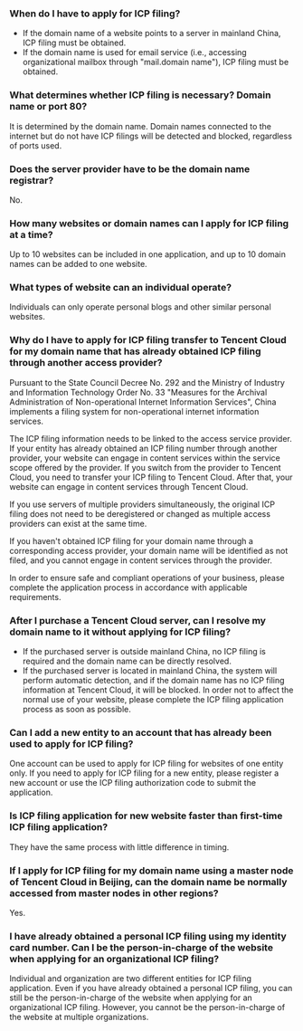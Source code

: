 ### When do I have to apply for ICP filing?

- If the domain name of a website points to a server in mainland China, ICP filing must be obtained.
- If the domain name is used for email service (i.e., accessing organizational mailbox through "mail.domain name"), ICP filing must be obtained.

### What determines whether ICP filing is necessary? Domain name or port 80?

It is determined by the domain name. Domain names connected to the internet but do not have ICP filings will be detected and blocked, regardless of ports used.

### Does the server provider have to be the domain name registrar?

No.

### How many websites or domain names can I apply for ICP filing at a time?

Up to 10 websites can be included in one application, and up to 10 domain names can be added to one website. 

### What types of website can an individual operate?

Individuals can only operate personal blogs and other similar personal websites.

### Why do I have to apply for ICP filing transfer to Tencent Cloud for my domain name that has already obtained ICP filing through another access provider?

Pursuant to the State Council Decree No. 292 and the Ministry of Industry and Information Technology Order No. 33 "Measures for the Archival Administration of Non-operational Internet Information Services", China implements a filing system for non-operational internet information services. 

The ICP filing information needs to be linked to the access service provider. If your entity has already obtained an ICP filing number through another provider, your website can engage in content services within the service scope offered by the provider. If you switch from the provider to Tencent Cloud, you need to transfer your ICP filing to Tencent Cloud. After that, your website can engage in content services through Tencent Cloud. 

If you use servers of multiple providers simultaneously, the original ICP filing does not need to be deregistered or changed as multiple access providers can exist at the same time. 

If you haven't obtained ICP filing for your domain name through a corresponding access provider, your domain name will be identified as not filed, and you cannot engage in content services through the provider. 

In order to ensure safe and compliant operations of your business, please complete the application process in accordance with applicable requirements. 

### After I purchase a Tencent Cloud server, can I resolve my domain name to it without applying for ICP filing?

- If the purchased server is outside mainland China, no ICP filing is required and the domain name can be directly resolved.
- If the purchased server is located in mainland China, the system will perform automatic detection, and if the domain name has no ICP filing information at Tencent Cloud, it will be blocked. In order not to affect the normal use of your website, please complete the ICP filing application process as soon as possible. 

### Can I add a new entity to an account that has already been used to apply for ICP filing?
One account can be used to apply for ICP filing for websites of one entity only. If you need to apply for ICP filing for a new entity, please register a new account or use the ICP filing authorization code to submit the application.

### Is ICP filing application for new website faster than first-time ICP filing application?

They have the same process with little difference in timing.

### If I apply for ICP filing for my domain name using a master node of Tencent Cloud in Beijing, can the domain name be normally accessed from master nodes in other regions?
Yes.
### I have already obtained a personal ICP filing using my identity card number. Can I be the person-in-charge of the website when applying for an organizational ICP filing?

Individual and organization are two different entities for ICP filing application. Even if you have already obtained a personal ICP filing, you can still be the person-in-charge of the website when applying for an organizational ICP filing. However, you cannot be the person-in-charge of the website at multiple organizations. 

